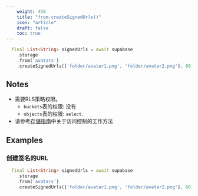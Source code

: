 ```yaml
---
    weight: 458
    title: "from.createSignedUrls()"
    icon: "article"
    draft: false
    toc: true
---
```




```dart
  final List<String> signedUrls = await supabase
    .storage
    .from('avatars')
    .createSignedUrls(['folder/avatar1.png', 'folder/avatar2.png'], 60);
```






## Notes

- 需要RLS策略权限。
  - `buckets`表的权限: 没有
  - `objects`表的权限: `select`.
- 请参考[存储指南](/docs/app/storage/storage#access-control)中关于访问控制的工作方法










## Examples

### 创建签名的URL



```dart
  final List<String> signedUrls = await supabase
    .storage
    .from('avatars')
    .createSignedUrls(['folder/avatar1.png', 'folder/avatar2.png'], 60);
```